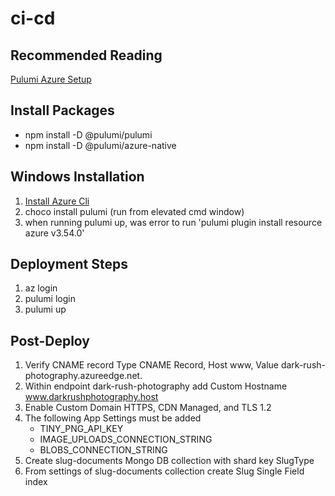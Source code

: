 # ci-cd

## Recommended Reading

[Pulumi Azure Setup](https://www.pulumi.com/docs/intro/cloud-providers/azure/setup/)

## Install Packages

- npm install -D @pulumi/pulumi
- npm install -D @pulumi/azure-native

## Windows Installation

1. [Install Azure Cli](https://docs.microsoft.com/en-us/cli/azure/install-azure-cli-windows?tabs=azure-cli)
2. choco install pulumi (run from elevated cmd window)
3. when running pulumi up, was error to run 'pulumi plugin install resource azure v3.54.0'

## Deployment Steps

1. az login
2. pulumi login
3. pulumi up

## Post-Deploy

1. Verify CNAME record Type CNAME Record, Host www, Value dark-rush-photography.azureedge.net.
2. Within endpoint dark-rush-photography add Custom Hostname www.darkrushphotography.host
3. Enable Custom Domain HTTPS, CDN Managed, and TLS 1.2
4. The following App Settings must be added
   - TINY_PNG_API_KEY
   - IMAGE_UPLOADS_CONNECTION_STRING
   - BLOBS_CONNECTION_STRING
5. Create slug-documents Mongo DB collection with shard key SlugType
6. From settings of slug-documents collection create Slug Single Field index
